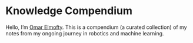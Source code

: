 # Knowledge Compendium


Hello, I’m [Omar Elmofty](omarelmofty.com). This is a compendium (a curated collection) of my notes from my ongoing journey in robotics and machine learning.

```{tableofcontents}
```

